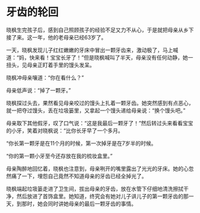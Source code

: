 # 牙齿的轮回

晓枫生完孩子后，感到自己照顾孩子的经验不足又力不从心，于是就把母亲从乡下接了来。这一年，他的老母亲已经63岁了。 

一天，晓枫发现儿子红红嫩嫩的牙床中冒出一颗牙齿来，激动极了，马上喊道：“妈，快来看！宝宝长牙了！”但是晓枫喊叫了半天，母亲没有任何动静，她一扭头，见母亲正盯着手里的馒头发呆。 

晓枫冲母亲嚷道：“你在看什么？” 

母亲低声说：“掉了一颗牙。” 

晓枫探过头去，果然看见母亲咬过的馒头上扎着一颗牙齿。她突然感到有点恶心，就一把夺过馒头，丢在垃圾篓里，又拿起一个馒头递给母亲说：“换个馒头吧。” 

母亲取下其他假牙，叹了口气说：“这是我最后一颗牙了！”然后转过头来看看宝宝的小牙，笑着对晓枫说：“比你长牙早了一个多月。 

“你长第一颗牙是在11个月的时候，第一次掉牙是在7岁半的时候。 

“你的第一颗小牙至今还存放在我的梳妆盒里。” 

母亲陶醉地回忆着，晓枫也注意到，母亲咧开的嘴里露出了光光的牙床。她的心忽然痛了一下，埋怨自己竟然不知道母亲的牙齿已经全掉光了。 

晓枫端起垃圾篓走进了卫生间，拔出母亲的牙齿，放在水管下仔细地清洗擦拭干净，然后放进了首饰盒里。她知道，终究会有她对儿子讲儿子的第一颗牙齿的那一天，到那时，她会同时讲她母亲的最后一颗牙齿的事情。